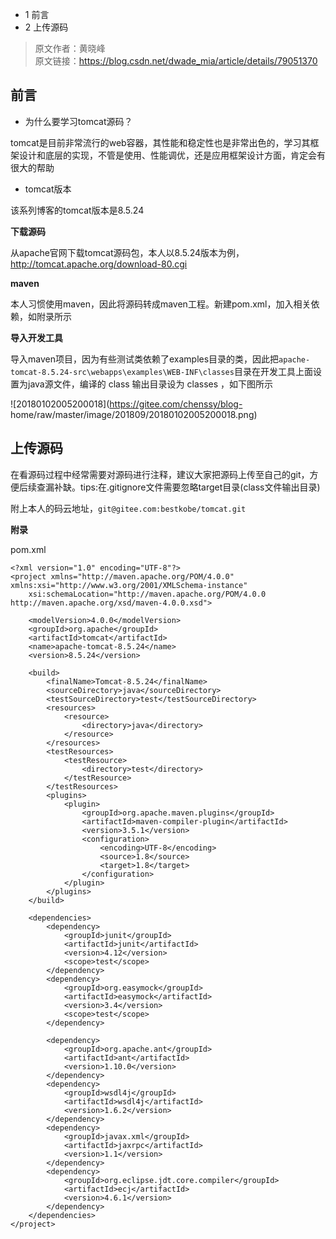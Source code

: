   * 1 前言
  * 2 上传源码

> 原文作者：黄晓峰  
>  原文链接：<https://blog.csdn.net/dwade_mia/article/details/79051370>

## 前言

  * 为什么要学习tomcat源码？

tomcat是目前非常流行的web容器，其性能和稳定性也是非常出色的，学习其框架设计和底层的实现，不管是使用、性能调优，还是应用框架设计方面，肯定会有很大的帮助

  * tomcat版本

该系列博客的tomcat版本是8.5.24

**下载源码**

从apache官网下载tomcat源码包，本人以8.5.24版本为例，<http://tomcat.apache.org/download-80.cgi>

**maven**

本人习惯使用maven，因此将源码转成maven工程。新建pom.xml，加入相关依赖，如附录所示

**导入开发工具**

导入maven项目，因为有些测试类依赖了examples目录的类，因此把`apache-
tomcat-8.5.24-src\webapps\examples\WEB-INF\classes`目录在开发工具上面设置为java源文件，编译的
class 输出目录设为 classes ，如下图所示

![20180102005200018](https://gitee.com/chenssy/blog-
home/raw/master/image/201809/20180102005200018.png)

## 上传源码

在看源码过程中经常需要对源码进行注释，建议大家把源码上传至自己的git，方便后续查漏补缺。tips:在.gitignore文件需要忽略target目录(class文件输出目录)

附上本人的码云地址，`git@gitee.com:bestkobe/tomcat.git`

**附录**

pom.xml

    
    
    <?xml version="1.0" encoding="UTF-8"?>
    <project xmlns="http://maven.apache.org/POM/4.0.0" xmlns:xsi="http://www.w3.org/2001/XMLSchema-instance"
        xsi:schemaLocation="http://maven.apache.org/POM/4.0.0 http://maven.apache.org/xsd/maven-4.0.0.xsd">
    
        <modelVersion>4.0.0</modelVersion>
        <groupId>org.apache</groupId>
        <artifactId>tomcat</artifactId>
        <name>apache-tomcat-8.5.24</name>
        <version>8.5.24</version>
    
        <build>
            <finalName>Tomcat-8.5.24</finalName>
            <sourceDirectory>java</sourceDirectory>
            <testSourceDirectory>test</testSourceDirectory>
            <resources>
                <resource>
                    <directory>java</directory>
                </resource>
            </resources>
            <testResources>
                <testResource>
                    <directory>test</directory>
                </testResource>
            </testResources>
            <plugins>
                <plugin>
                    <groupId>org.apache.maven.plugins</groupId>
                    <artifactId>maven-compiler-plugin</artifactId>
                    <version>3.5.1</version>
                    <configuration>
                        <encoding>UTF-8</encoding>
                        <source>1.8</source>
                        <target>1.8</target>
                    </configuration>
                </plugin>
            </plugins>
        </build>
    
        <dependencies>
            <dependency>
                <groupId>junit</groupId>
                <artifactId>junit</artifactId>
                <version>4.12</version>
                <scope>test</scope>
            </dependency>
            <dependency>
                <groupId>org.easymock</groupId>
                <artifactId>easymock</artifactId>
                <version>3.4</version>
                <scope>test</scope>
            </dependency>
    
            <dependency>
                <groupId>org.apache.ant</groupId>
                <artifactId>ant</artifactId>
                <version>1.10.0</version>
            </dependency>
            <dependency>
                <groupId>wsdl4j</groupId>
                <artifactId>wsdl4j</artifactId>
                <version>1.6.2</version>
            </dependency>
            <dependency>
                <groupId>javax.xml</groupId>
                <artifactId>jaxrpc</artifactId>
                <version>1.1</version>
            </dependency>
            <dependency>
                <groupId>org.eclipse.jdt.core.compiler</groupId>
                <artifactId>ecj</artifactId>
                <version>4.6.1</version>
            </dependency>
        </dependencies>
    </project>
    

